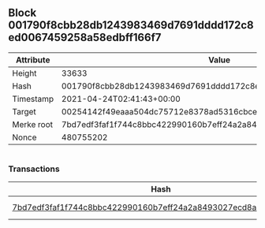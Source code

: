 ## Block 001790f8cbb28db1243983469d7691dddd172c8ed0067459258a58edbff166f7

Attribute | Value
--- | ---
Height | 33633
Hash | 001790f8cbb28db1243983469d7691dddd172c8ed0067459258a58edbff166f7
Timestamp | 2021-04-24T02:41:43+00:00
Target | 00254142f49eaaa504dc75712e8378ad5316cbcead634704b3734b6271167cc4
Merke root | 7bd7edf3faf1f744c8bbc422990160b7eff24a2a8493027ecd8acf743f269eaf
Nonce | 480755202

```

```

### Transactions

Hash | Amount
--- | ---
[7bd7edf3faf1f744c8bbc422990160b7eff24a2a8493027ecd8acf743f269eaf](7bd7edf3faf1f744c8bbc422990160b7eff24a2a8493027ecd8acf743f269eaf.md) | 10.00000000 SKEPTI 
